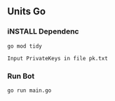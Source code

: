 ## Units Go

### iNSTALL Dependenc
```
go mod tidy
```

`Input PrivateKeys in file pk.txt` 

### Run Bot
```
go run main.go
```
